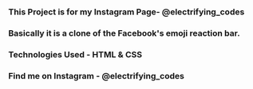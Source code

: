 ### This Project is for my Instagram Page- @electrifying_codes

### Basically it is a clone of the Facebook's emoji reaction bar.

### Technologies Used - HTML & CSS

### Find me on Instagram - @electrifying_codes
